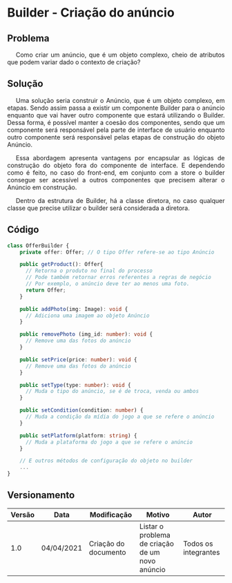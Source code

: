 # Builder - Criação do anúncio

## Problema

<p style="text-indent: 20px; text-align: justify">
Como criar um anúncio, que é um objeto complexo, cheio de atributos que podem variar dado o contexto de criação?
</p>

## Solução

<p style="text-indent: 20px; text-align: justify">
Uma solução seria construir o Anúncio, que é um objeto complexo, em etapas. Sendo assim passa a existir um componente Builder para o anúncio enquanto que vai haver outro componente que estará utilizando o Builder. Dessa forma, é possível manter a coesão dos componentes, sendo que um componente será responsável pela parte de interface de usuário enquanto outro componente será responsável pelas etapas de construção do objeto Anúncio.
</p>

<p style="text-indent: 20px; text-align: justify">
Essa abordagem apresenta vantagens por encapsular as lógicas de construção do objeto fora do componente de interface. E dependendo como é feito, no caso do front-end, em conjunto com a store o builder consegue ser acessível a outros componentes que precisem alterar o Anúncio em construção.
</p>

<p style="text-indent: 20px; text-align: justify">
Dentro da estrutura de Builder, há a classe diretora, no caso qualquer classe que precise utilizar o builder será considerada a diretora.
</p>

## Código

``` typescript
class OfferBuilder {
    private offer: Offer; // O tipo Offer refere-se ao tipo Anúncio

    public getProduct(): Offer{
      // Retorna o produto no final do processo
      // Pode também retornar erros referentes a regras de negócio
      // Por exemplo, o anúncio deve ter ao menos uma foto.
      return Offer;
    }

    public addPhoto(img: Image): void {
      // Adiciona uma imagem ao objeto Anúncio
    }

    public removePhoto (img_id: number): void {
      // Remove uma das fotos do anúncio
    }

    public setPrice(price: number): void {
      // Remove uma das fotos do anúncio
    }

    public setType(type: number): void {
      // Muda o tipo do anúncio, se é de troca, venda ou ambos
    }

    public setCondition(condition: number) {
      // Muda a condição da mídia do jogo a que se refere o anúncio
    }

    public setPlatform(platform: string) {
      // Muda a plataforma do jogo a que se refere o anúncio
    }

    // E outros métodos de configuração do objeto no builder
    ...
}
```

## Versionamento

| Versão | Data       | Modificação               | Motivo | Autor         |
| ------ | ---------- | ------------------------- | ------ | ------------- |
| 1.0 | 04/04/2021 | Criação do documento | Listar o problema de criação de um novo anúncio | Todos os integrantes |

